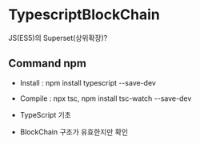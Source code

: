 # TypescriptBlockChain

JS(ES5)의 Superset(상위확장)?

## Command npm

- Install : npm install typescript --save-dev
- Compile : npx tsc, npm install tsc-watch --save-dev

- TypeScript 기초
- BlockChain 구조가 유효한지만 확인
